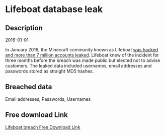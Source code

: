 # Lifeboat database leak

## Description

2016-01-01

In January 2016, the Minecraft community known as Lifeboat <a href="https://motherboard.vice.com/read/another-day-another-hack-7-million-emails-and-hashed-passwords-for-minecraft" target="_blank" rel="noopener">was hacked and more than 7 million accounts leaked</a>. Lifeboat knew of the incident for three months before the breach was made public but elected not to advise customers. The leaked data included usernames, email addresses and passwords stored as straight MD5 hashes.

## Breached data

Email addresses, Passwords, Usernames

## Free download Link

[Lifeboat breach Free Download Link](https://tinyurl.com/2b2k277t)